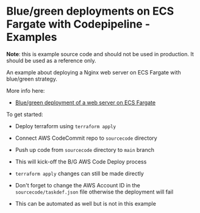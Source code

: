 # Blue/green deployments on ECS Fargate with Codepipeline - Examples

**Note**: this is example source code and should not be used in production. It should be used as a reference only.

An example about deploying a Nginx web server on ECS Fargate with blue/green strategy.

More info here:
- [Blue/green deployment of a web server on ECS Fargate](https://letsmake.cloud/bluegreen-fargate)

To get started:
- Deploy terraform using `terraform apply`
- Connect AWS CodeCommit repo to `sourcecode` directory
- Push up code from `sourcecode` directory to `main` branch
- This will kick-off the B/G AWS Code Deploy process
- `terraform apply` changes can still be made directly

- Don't forget to change the AWS Account ID in the `sourcecode/taskdef.json` file otherwise the deployment will fail
- This can be automated as well but is not in this example